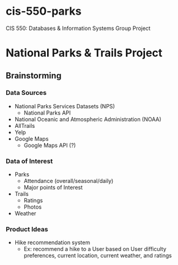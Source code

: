 # cis-550-parks
CIS 550: Databases & Information Systems
Group Project

<h1> National Parks & Trails Project </h1>

<h2>Brainstorming </h2>

<h3>Data Sources </h3>

- National Parks Services Datasets (NPS)
  - National Parks API
- National Oceanic and Atmospheric Administration (NOAA)
- AllTrails 
- Yelp
- Google Maps 
  - Google Maps API (?)


<h3> Data of Interest </h3>

- Parks
  - Attendance (overall/seasonal/daily)
  - Major points of Interest
- Trails
  - Ratings
  - Photos
- Weather


<h3> Product Ideas </h3>

- Hike recommendation system
  - Ex: recommend a hike to a User based on User difficulty preferences, current location, current weather, and ratings 
  
